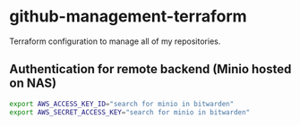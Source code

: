 # github-management-terraform

Terraform configuration to manage all of my repositories.

## Authentication for remote backend (Minio hosted on NAS)

```zsh
export AWS_ACCESS_KEY_ID="search for minio in bitwarden"
export AWS_SECRET_ACCESS_KEY="search for minio in bitwarden"
```